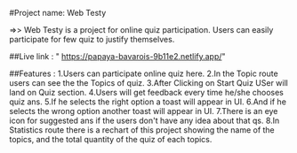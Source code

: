 #Project name: Web Testy

=>> Web Testy is a project for online quiz participation. Users can easily participate for few quiz to justify themselves.


##Live link : " https://papaya-bavarois-9b11e2.netlify.app/"


##Features :
 1.Users can participate online quiz here.
 2.In the Topic route users can see the the Topics of quiz.
 3.After Clicking on Start Quiz USer will land on Quiz section.
 4.Users will get feedback every time he/she chooses quiz ans.
 5.If he selects the right option a toast will appear in UI.
 6.And if he selects the wrong option another toast will appear in UI.
 7.There is an eye icon for suggested ans if  the users don't have any idea about that qs.
 8.In Statistics route there is a rechart of this project showing the name of the topics, and the total quantity of the quiz of each topics. 



